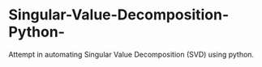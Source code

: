 # Singular-Value-Decomposition-Python-
Attempt in automating Singular Value Decomposition (SVD) using python. 
